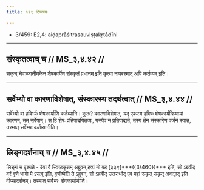 ```yaml
---
title: १२९ टिप्पण्यः

---
```

- 3/459: E2,4: aiḍaprāśitrasauviṣṭakṛtādīni

____________________________________________


## संस्कृतत्वाच् च // MS_३,४.४२ //

सकृच् चैवञ्जातीयकेन शेषकार्येण संस्कृतं प्रधानम् इति कृत्वा नापरस्माद् अपि कर्तव्यम् इति।


____________________________________________


## सर्वेभ्यो वा कारणाविशेषात्, संस्कारस्य तदर्थत्वात् // MS_३,४.४४ //

सर्वेभ्यो वा हविर्भ्यः शेषकार्याणि कर्तव्यानि। कुतः? कारणाविशेषात्, यद् एकस्य हविषः शेषकार्यक्रियायां कारणम्, तत् सर्वेषाम्। स हि शेषः प्रतिपादयितव्यः, यस्यैव न प्रतिपाद्यते, तस्य तेन संस्कारेण वर्जनं स्यात्, तस्मात् सर्वेभ्यः कर्तव्यानीति।


____________________________________________


## लिङ्गदर्शनाच् च // MS_३,४.४५ //

लिङ्गं च दृश्यते - देवा वै स्विष्टकृतम् अब्रुवन् हव्यं नो वह [३३९]+++({3/460})+++ इति, सो ऽब्रवीद् वरं वृणै भागो मे ऽस्त्व् इति, वृणीष्वेति ते ऽब्रुवन्, सो ऽब्रवीद् उत्तरार्धाद् एव मह्यं सकृत् सकृद् अवद्याद् इति वीप्सादर्शनम्। तस्मात् सर्वेभ्यः शेषकार्याणीति।